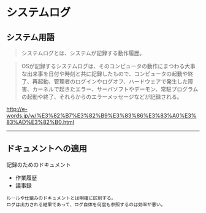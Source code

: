 # システムログ

## システム用語

> システムログとは、システムが記録する動作履歴。

> OSが記録するシステムログは、そのコンピュータの動作にまつわる大事な出来事を日付や時刻と共に記録したもので、コンピュータの起動や終了、再起動、管理者のログインやログオフ、ハードウェアで発生した障害、カーネルで起きたエラー、サーバソフトやデーモン、常駐プログラムの起動や終了、それらからのエラーメッセージなどが記録される。

http://e-words.jp/w/%E3%82%B7%E3%82%B9%E3%83%86%E3%83%A0%E3%83%AD%E3%82%B0.html

---

## ドキュメントへの適用

記録のためのドキュメント

- 作業履歴
- 議事録

```
ルールや仕組みのドキュメントとは明確に区別する。
ログは出力される結果であって、ログ自体を何度も参照するのは効率が悪い。
```
